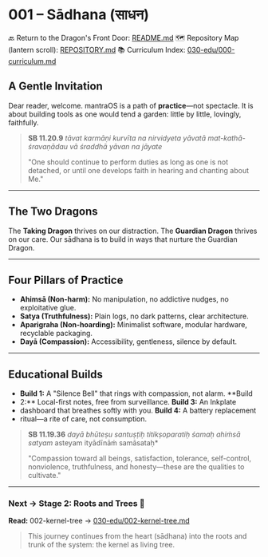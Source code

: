# 001 – Sādhana (साधन)

🔙 Return to the Dragon's Front Door: [README.md](README.md) 🗺️ Repository Map
(lantern scroll): [REPOSITORY.md](REPOSITORY.md) 📚 Curriculum Index:
[030-edu/000-curriculum.md](030-edu/000-curriculum.md)


## A Gentle Invitation

Dear reader, welcome. mantraOS is a path of **practice**—not spectacle. It is
about building tools as one would tend a garden: little by little, lovingly,
faithfully.

> **SB 11.20.9** *tāvat karmāṇi kurvīta na nirvidyeta yāvatā
> mat-kathā-śravaṇādau vā śraddhā yāvan na jāyate*
>
> "One should continue to perform duties as long as one is not detached, or
until one develops faith in hearing and chanting about Me."

---

## The Two Dragons

The **Taking Dragon** thrives on our distraction. The **Guardian Dragon**
thrives on our care. Our sādhana is to build in ways that nurture the Guardian
Dragon.

---

## Four Pillars of Practice

- **Ahimsā (Non-harm):** No manipulation, no addictive nudges, no exploitative
glue.
- **Satya (Truthfulness):** Plain logs, no dark patterns, clear architecture.
- **Aparigraha (Non-hoarding):** Minimalist software, modular hardware,
recyclable packaging.
- **Dayā (Compassion):** Accessibility, gentleness, silence by default.

---

## Educational Builds

- **Build 1:** A "Silence Bell" that rings with compassion, not alarm. **Build
- 2:** Local-first notes, free from surveillance. **Build 3:** An Inkplate
- dashboard that breathes softly with you. **Build 4:** A battery replacement
- ritual—a rite of care, not consumption.

> **SB 11.19.36** *dayā bhūteṣu santuṣṭiḥ titikṣoparatiḥ śamaḥ ahiṁsā satyam*
> asteyam ityādīnāṁ samāsataḥ*
>
> "Compassion toward all beings, satisfaction, tolerance, self-control,
nonviolence, truthfulness, and honesty—these are the qualities to cultivate."

---
### Next → Stage 2: Roots and Trees 🌳
**Read:** 002-kernel-tree →
[030-edu/002-kernel-tree.md](030-edu/002-kernel-tree.md)

> This journey continues from the heart (sādhana) into the roots and trunk of
the system: the kernel as living tree.
